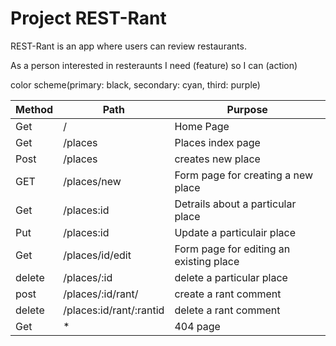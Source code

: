 # Project REST-Rant

REST-Rant is an app where users can review restaurants.

As a person interested in resteraunts I need (feature) so I can (action)

color scheme(primary: black, secondary: cyan, third: purple)

|  Method  |       Path           | Purpose                                         |
|----------|----------------------|-------------------------------------------------|
|    Get   |           /           |Home Page                                       |
|    Get   |          /places      | Places index page                              |
|   Post   |          /places      | creates new place                              |
|    GET   |      /places/new      | Form page for creating a new place             |
|    Get   |      /places:id       | Detrails about a particular place              |
|   Put    |     /places:id        | Update a particulair place                     |
|     Get  |   /places/id/edit     | Form page for editing an existing place        |
|  delete  | /places/:id           | delete a particular place                      |
|    post  |/places/:id/rant/      | create a rant comment                          |
|   delete |/places:id/rant/:rantid| delete a rant comment                          |
|   Get    |        *              | 404 page                                       |
